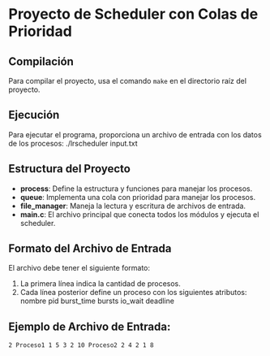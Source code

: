 # Proyecto de Scheduler con Colas de Prioridad

## Compilación
Para compilar el proyecto, usa el comando `make` en el directorio raíz del proyecto.


## Ejecución
Para ejecutar el programa, proporciona un archivo de entrada con los datos de los procesos:
./lrscheduler input.txt

## Estructura del Proyecto
- **process**: Define la estructura y funciones para manejar los procesos.
- **queue**: Implementa una cola con prioridad para manejar los procesos.
- **file_manager**: Maneja la lectura y escritura de archivos de entrada.
- **main.c**: El archivo principal que conecta todos los módulos y ejecuta el scheduler.

## Formato del Archivo de Entrada
El archivo debe tener el siguiente formato:
1. La primera línea indica la cantidad de procesos.
2. Cada línea posterior define un proceso con los siguientes atributos:
    nombre pid burst_time bursts io_wait deadline


## Ejemplo de Archivo de Entrada:
    2 Proceso1 1 5 3 2 10 Proceso2 2 4 2 1 8